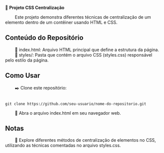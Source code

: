 🔳 <strong>Projeto CSS Centralização</strong>

&nbsp; &nbsp; &nbsp; &nbsp; Este projeto demonstra diferentes técnicas de centralização de um elemento dentro de um contêiner usando HTML e CSS.

<h2>Conteúdo do Repositório</h2>
&nbsp; &nbsp; &nbsp; &nbsp; 📑 index.html: Arquivo HTML principal que define a estrutura da página. <br>
&nbsp; &nbsp; &nbsp; &nbsp; 📁 styles/: Pasta que contém o arquivo CSS (styles.css) responsável pelo estilo da página. <br>

<h2>Como Usar</h2>
&nbsp; &nbsp; &nbsp; &nbsp; ✒️ Clone este repositório: <br> <br>

```
git clone https://github.com/seu-usuario/nome-do-repositorio.git
```

&nbsp; &nbsp; &nbsp; &nbsp; 📁 Abra o arquivo index.html em seu navegador web. <br>

<h2>Notas</h2>
&nbsp; &nbsp; &nbsp; &nbsp; 📌 Explore diferentes métodos de centralização de elementos no CSS, utilizando as técnicas comentadas no arquivo styles.css.

